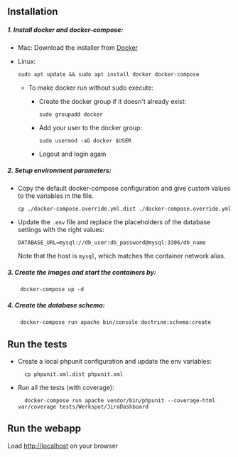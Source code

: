 ## Installation

##### 1. Install docker and docker-compose:

  - Mac: Download the installer from [Docker](https://store.docker.com/editions/community/docker-ce-desktop-mac) 
  - Linux:

        sudo apt update && sudo apt install docker docker-compose

    - To make docker run without sudo execute:

        - Create the docker group if it doesn't already exist:
    
            `sudo groupadd docker`
        
        - Add your user to the docker group:
    
            `sudo usermod -aG docker $USER`
        
        - Logout and login again    

##### 2. Setup environment parameters:
  - Copy the default docker-compose configuration and give custom values to the variables in the file.
  
        cp ./docker-compose.override.yml.dist ./docker-compose.override.yml   
    
  - Update the `.env` file and replace the placeholders of the database settings with the right values:
    
        DATABASE_URL=mysql://db_user:db_password@mysql:3306/db_name
    
    Note that the host is `mysql`, which matches the container network alias.
    
##### 3. Create the images and start the containers by:
    
        docker-compose up -d
        
##### 4. Create the database schema:        
        
        docker-compose run apache bin/console doctrine:schema:create
        

## Run the tests

- Create a local phpunit configuration and update the env variables:

        cp phpunit.xml.dist phpunit.xml
        
- Run all the tests (with coverage):

        docker-compose run apache vendor/bin/phpunit --coverage-html var/coverage tests/Werkspot/JiraDashboard

## Run the webapp

Load [http://localhost](http://localhost) on your browser
